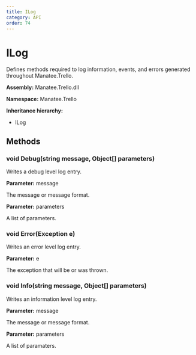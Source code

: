 ```yaml
---
title: ILog
category: API
order: 74
---
```


# ILog

Defines methods required to log information, events, and errors generated throughout Manatee.Trello.

**Assembly:** Manatee.Trello.dll

**Namespace:** Manatee.Trello

**Inheritance hierarchy:**

- ILog

## Methods

### void Debug(string message, Object[] parameters)

Writes a debug level log entry.

**Parameter:** message

The message or message format.

**Parameter:** parameters

A list of parameters.

### void Error(Exception e)

Writes an error level log entry.

**Parameter:** e

The exception that will be or was thrown.

### void Info(string message, Object[] parameters)

Writes an information level log entry.

**Parameter:** message

The message or message format.

**Parameter:** parameters

A list of paramaters.

